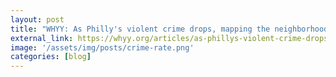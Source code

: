 ```yaml
---
layout: post
title: "WHYY: As Philly's violent crime drops, mapping the neighborhoods where it doesn't"
external_link: https://whyy.org/articles/as-phillys-violent-crime-drops-mapping-the-neighborhoods-where-it-doesnt/
image: '/assets/img/posts/crime-rate.png'
categories: [blog]
---
```


